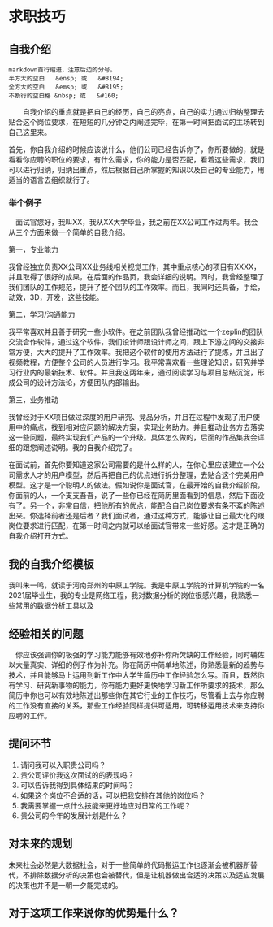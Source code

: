 # 求职技巧

## 自我介绍

    markdown首行缩进，注意后边的分号。
    半方大的空白   &ensp; 或   &#8194;
    全方大的空白   &emsp; 或   &#8195;
    不断行的空白格 &nbsp; 或   &#160;

&emsp;&emsp;自我介绍的重点就是把自己的经历，自己的亮点，自己的实力通过归纳整理去贴合这个岗位要求，在短短的几分钟之内阐述完毕，在第一时间把面试的主场转到自己这里来。

首先，你自我介绍的时候应该说什么，他们公司已经告诉你了，你所要做的，就是看看你应聘的职位的要求，有什么需求，你的能力是否匹配，看着这些需求，我们可以进行归纳，归纳出重点，然后根据自己所掌握的知识以及自己的专业能力，用适当的语言去组织就行了。

### 举个例子

&ensp;&ensp;面试官您好，我叫XX，我从XX大学毕业，我之前在XX公司工作过两年。我会从三个方面来做一个简单的自我介绍。

第一，专业能力

我曾经独立负责XX公司XX业务线相关视觉工作，其中重点核心的项目有XXXX，并且取得了很好的成果，在后面的作品页，我会详细的说明。同时，我曾经整理了我们团队的工作规范，提升了整个团队的工作效率。而且，我同时还具备，手绘，动效，3D，开发，这些技能。

第二，学习/沟通能力

我平常喜欢并且善于研究一些小软件。在之前团队我曾经推动过一个zeplin的团队交流合作软件，通过这个软件，我们设计师跟设计师之间，跟上下游之间的交接非常方便，大大的提升了工作效率。我把这个软件的使用方法进行了提炼，并且出了视频教程，方便整个公司的人员进行学习。我平常喜欢看一些理论知识，研究并学习行业内的最新技术、软件。并且我这两年来，通过阅读学习与项目总结沉淀，形成公司的设计方法论，方便团队内部输出。

第三，业务推动

我曾经对于XX项目做过深度的用户研究、竞品分析，并且在过程中发现了用户使用中的痛点，找到相对应问题的解决方案，实现业务助力。并且推动业务方去落实这一些问题，最终实现我们产品的一个升级。具体怎么做的，后面的作品集我会详细的跟您阐述说明。我的自我介绍完了。

在面试前，首先你要知道这家公司需要的是什么样的人，在你心里应该建立一个公司需求人才的用户模型，然后再把自己的优点进行拆分整理，去贴合这个完美用户模型。这才是一个聪明人的做法。假如说你是面试官，在最开始的自我介绍阶段，你面前的人，一个支支吾吾，说了一些你已经在简历里面看到的信息，然后下面没有了。另一个，非常自信，把他所有的优点，能配合自己岗位要求有条不紊的陈述出来。你选择前者还是后者？我们面试者，通过这种方式，能够让自己最大化的跟岗位要求进行匹配，在第一时间之内就可以给面试官带来一些好感。这才是正确的自我介绍打开方式。

## 我的自我介绍模板

我叫朱一鸣，就读于河南郑州的中原工学院。我是中原工学院的计算机学院的一名2021届毕业生，我的专业是网络工程，我对数据分析的岗位很感兴趣，我熟悉一些常用的数据分析工具以及

## 经验相关的问题

&ensp;&ensp;你应该强调你的极强的学习能力能够有效地弥补你所欠缺的工作经验，同时辅佐以大量真实、详细的例子作为补充。你在简历中简单地陈述，你熟悉最新的趋势与技术，并且能够马上运用到新工作中大学生简历中工作经验怎么写。而且，既然你有学习、研究新事物的能力，你有能力更好更快地学习新工作所要求的技术，那么简历中你也可以有效地陈述出那些你在其它行业的工作技巧，尽管看上去与你应聘的工作没有直接的关系，那些工作经验同样提供可适用，可转移运用技术来支持你应聘的工作。

## 提问环节

1. 请问我可以入职贵公司吗？
2. 贵公司评价我这次面试的的表现吗？
3. 可以告诉我得到具体结果的时间吗？
4. 如果这个岗位不合适的话，可以把我安排在其他的岗位吗？
5. 我需要掌握一点什么技能来更好地应对日常的工作呢？
6. 贵公司的今年的发展计划是什么？

## 对未来的规划

未来社会必然是大数据社会，对于一些简单的代码搬运工作也逐渐会被机器所替代，不排除数据分析的决策也会被替代，但是让机器做出合适的决策以及适应发展的决策也并不是一朝一夕能完成的。

## 对于这项工作来说你的优势是什么？
